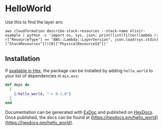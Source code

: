 # HelloWorld

Use this to find the layer arn:

	aws cloudformation describe-stack-resources --stack-name elixir-example | python -c 'import os, sys, json; print(list(filter(lambda r: r["ResourceType"] == "AWS::Lambda::LayerVersion", json.load(sys.stdin)["StackResources"]))[0]["PhysicalResourceId"])'

## Installation

If [available in Hex](https://hex.pm/docs/publish), the package can be installed
by adding `hello_world` to your list of dependencies in `mix.exs`:

```elixir
def deps do
  [
    {:hello_world, "~> 0.1.0"}
  ]
end
```

Documentation can be generated with [ExDoc](https://github.com/elixir-lang/ex_doc)
and published on [HexDocs](https://hexdocs.pm). Once published, the docs can
be found at [https://hexdocs.pm/hello_world](https://hexdocs.pm/hello_world).

